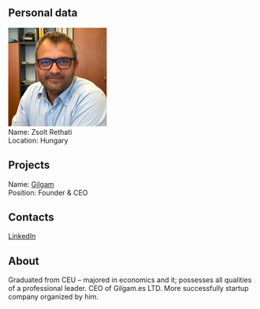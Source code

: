 ## Personal data
![zsolt rethati photo](photo/zsolt_rethati.jpg)  
Name:   Zsolt Rethati  
Location: Hungary  
## Projects 
Name: [Gilgam](../projects/gilgam.md)  
Position: Founder & CEO   
## Contacts
[LinkedIn](https://www.linkedin.com/in/zsolt-r%C3%A9th%C3%A1ti-2a7647145/)    
## About
Graduated from CEU – majored in economics and it; possesses all qualities of a professional leader. CEO of Gilgam.es LTD. More successfully startup company organized by him.
